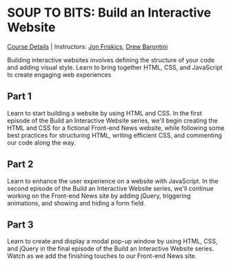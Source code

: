 # SOUP TO BITS: Build an Interactive Website
[Course Details](https://www.codeschool.com/screencasts/build-an-interactive-website-part-1) | Instructors: [Jon Friskics](https://twitter.com/jonfriskics), [Drew Barontini](https://twitter.com/drewbarontini)

Building interactive websites involves defining the structure of your code and adding visual style. Learn to bring together HTML, CSS, and JavaScript to create engaging web experiences

## Part 1
Learn to start building a website by using HTML and CSS. In the first episode of the Build an Interactive Website series, we'll begin creating the HTML and CSS for a fictional Front-end News website, while following some best practices for structuring HTML, writing efficient CSS, and commenting our code along the way.

## Part 2
Learn to enhance the user experience on a website with JavaScript. In the second episode of the Build an Interactive Website series, we'll continue working on the Front-end News site by adding jQuery, triggering animations, and showing and hiding a form field.

## Part 3
Learn to create and display a modal pop-up window by using HTML, CSS, and jQuery in the final episode of the Build an Interactive Website series. Watch as we add the finishing touches to our Front-end News site.
